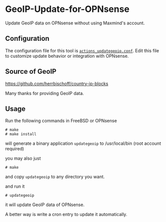 # GeoIP-Update-for-OPNsense

Update GeoIP data on OPNsense without using Maxmind's account.

## Configuration

The configuration file for this tool is [`actions_updategeoip.conf`](./actions_updategeoip.conf). Edit this file to customize update behavior or integration with OPNsense.

## Source of GeoIP

https://github.com/herrbischoff/country-ip-blocks

Many thanks for providing GeoIP data.

## Usage

Run the following commands in FreeBSD or OPNsense

```shell
# make
# make install
```

will generate a binary application `updategeoip` to /usr/local/bin (root account required)

you may also just

```shell
# make
```

and copy `updategeoip` to any directory you want.

and run it

```shell
# updategeoip
```

it will update GeoIP data of OPNsense.

A better way is write a cron entry to update it automatically.

